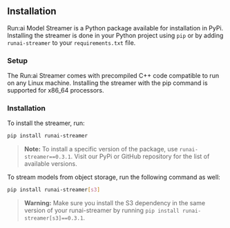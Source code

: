 ## Installation

Run:ai Model Streamer is a Python package available for installation in PyPi. Installing the streamer is done in your Python project using `pip` or by adding `runai-streamer` to your `requirements.txt` file.

### Setup

The Run:ai Streamer comes with precompiled C++ code compatible to run on any Linux machine. Installing the streamer with the pip command is supported for x86_64 processors.

### Installation

To install the streamer, run:

```bash
pip install runai-streamer
```

> **Note:** To install a specific version of the package, use `runai-streamer==0.3.1`. Visit our PyPi or GitHub repository for the list of available versions.

To stream models from object storage, run the following command as well:

```bash
pip install runai-streamer[s3]
```

> **Warning:** Make sure you install the S3 dependency in the same version of your runai-streamer by running `pip install runai-streamer[s3]==0.3.1`.

